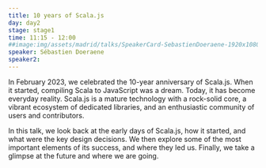 ```yaml
---
title: 10 years of Scala.js
day: day2
stage: stage1
time: 11:15 - 12:00
##image:img/assets/madrid/talks/SpeakerCard-SebastienDoeraene-1920x1080.png
speaker: Sébastien Doeraene
speaker2:
---
```


In February 2023, we celebrated the 10-year anniversary of Scala.js. When it started, compiling Scala to JavaScript was a dream. Today, it has become everyday reality. Scala.js is a mature technology with a rock-solid core, a vibrant ecosystem of dedicated libraries, and an enthusiastic community of users and contributors.

In this talk, we look back at the early days of Scala.js, how it started, and what were the key design decisions. We then explore some of the most important elements of its success, and where they led us. Finally, we take a glimpse at the future and where we are going.
